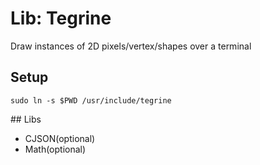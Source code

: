 # Lib: Tegrine
Draw instances of 2D pixels/vertex/shapes over a terminal
## Setup
```shell
sudo ln -s $PWD /usr/include/tegrine
```
\#\# Libs
- CJSON(optional)
- Math(optional)